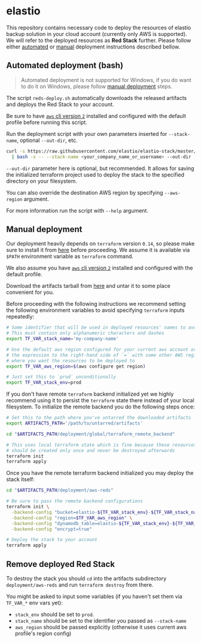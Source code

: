 [terraform-download]: https://www.terraform.io/downloads.html
[red-stack-tar]: https://elastio-aws-lambda-binaries.s3.us-east-2.amazonaws.com/prod/reds.tar.gz
[aws-cli-installation]: https://docs.aws.amazon.com/cli/latest/userguide/install-cliv2.html

# elastio

This repository contains necessary code to deploy the resources of elastio backup solution in your cloud account (currently only AWS is supported).
We will refer to the deployed resources as **Red Stack** further.
Please follow either [automated](#automated-deployment-bash) or [manual](#manual-deployment) deployment instructions described bellow.

## Automated deployment (bash)

> Automated deployment is not supported for Windows, if you do want to do it on Windows, please follow [manual deployment](#manual-deployment) steps.

The script `reds-deploy.sh` automatically downloads the released artifacts and
deploys the Red Stack to your account.

Be sure to have [`aws` cli version `2`][aws-cli-installation] installed and
configured with the default profile before running this script.

Run the deployment script with your own parameters inserted for `--stack-name`,
optional `--out-dir`, etc.

```bash
curl -s https://raw.githubusercontent.com/elastio/elastio-stack/master/scripts/reds-deploy.sh \
  | bash -s -- --stack-name <your_company_name_or_username> --out-dir ./elastio-stack
```

`--out-dir` parameter here is optional, but recommended. It allows for saving the initialized
terraform project used to deploy the stack to the specified directory on your filesystem.

You can also override the destination AWS region by specifying `--aws-region` argument.

For more information run the script with `--help` argument.

## Manual deployment

Our deployment heavily depends on `terraform` version `0.14`, so please make sure
to install it from [here][terraform-download] before proceeding.
We assume it is available via `$PATH` environment variable as `terraform` command.

We also assume you have [`aws` cli version `2`][aws-cli-installation] installed
and configured with the default profile.

Download the artifacts tarball from [here][red-stack-tar] and untar it to some place
convenient for you.

Before proceeding with the following instructions we recommend setting the following
environment variables to avoid specifying `terraform` inputs repeatedly:

```bash
# Some identifier that will be used in deployed resources' names to avoid name conflicts
# This must contain only alphanumeric characters and dashes
export TF_VAR_stack_name='my-company-name'

# Use the default aws region configured for your current aws account or replace
# the expression to the right-hand side of `=` with some other AWS region
# where you want the resources to be deployed to
export TF_VAR_aws_region=$(aws configure get region)

# Just set this to `prod` unconditionally
export TF_VAR_stack_env=prod
```

If you don't have remote `terraform` backend initialized yet we highly recommend
using it to persist the `terraform` state there instead of your local filesystem.
To initialize the remote backend you do the following steps once:

```bash
# Set this to the path where you've untarred the downloaded artifacts
export ARTIFACTS_PATH='/path/to/untarred/artifacts'

cd "$ARTIFACTS_PATH/deployment/global/terraform_remote_backend"

# This uses local terraform state which is fine because these resources
# should be created only once and never be destroyed afterwards
terraform init
terraform apply
```

Once you have the remote terraform backend initialized you may deploy the
stack itself:

```bash
cd "$ARTIFACTS_PATH/deployment/aws-reds"

# Be sure to pass the remote backend configurations
terraform init \
  -backend-config "bucket=elastio-${TF_VAR_stack_env}-${TF_VAR_stack_name}-terraform-state" \
  -backend-config "region=$TF_VAR_aws_region" \
  -backend-config "dynamodb_table=elastio-${TF_VAR_stack_env}-${TF_VAR_stack_name}-terraform-locks" \
  -backend-config "encrypt=true"

# Deploy the stack to your account
terraform apply
```

## Remove deployed Red Stack

To destroy the stack you should `cd` into the artifacts subdirectory `deployment/aws-reds`
and run `terraform destroy` from there.

You might be asked to input some variables (if you haven't set them via `TF_VAR_*` env vars yet):
- `stack_env` should be set to `prod`.
- `stack_name` should be set to the identifier you passed as `--stack-name`
- `aws_region` should be passed explicitly (otherwise it uses current aws profile's region config)
